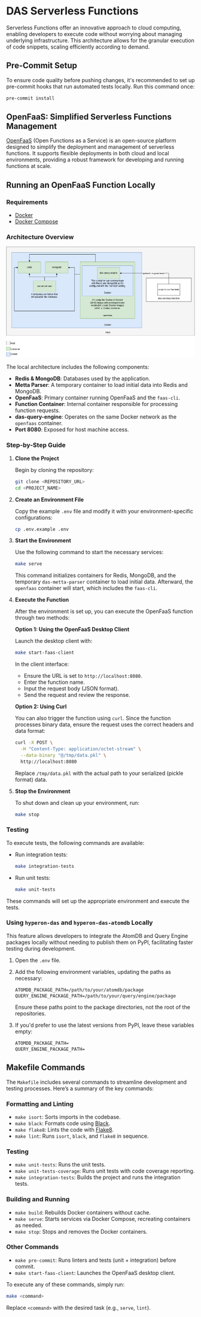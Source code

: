 # DAS Serverless Functions

Serverless Functions offer an innovative approach to cloud computing, enabling developers to execute code without worrying about managing underlying infrastructure. This architecture allows for the granular execution of code snippets, scaling efficiently according to demand.

## Pre-Commit Setup

To ensure code quality before pushing changes, it's recommended to set up pre-commit hooks that run automated tests locally. Run this command once:

```bash
pre-commit install
```

## OpenFaaS: Simplified Serverless Functions Management

[OpenFaaS](https://www.openfaas.com/) (Open Functions as a Service) is an open-source platform designed to simplify the deployment and management of serverless functions. It supports flexible deployments in both cloud and local environments, providing a robust framework for developing and running functions at scale.

## Running an OpenFaaS Function Locally

### Requirements

- [Docker](https://www.docker.com/get-started)
- [Docker Compose](https://docs.docker.com/compose/)

### Architecture Overview

![Architecture](./docs/images/local-architecture.jpg)

The local architecture includes the following components:

- **Redis & MongoDB**: Databases used by the application.
- **Metta Parser**: A temporary container to load initial data into Redis and MongoDB.
- **OpenFaaS**: Primary container running OpenFaaS and the `faas-cli`.
- **Function Container**: Internal container responsible for processing function requests.
- **das-query-engine**: Operates on the same Docker network as the `openfaas` container.
- **Port 8080**: Exposed for host machine access.

### Step-by-Step Guide

1. **Clone the Project**

   Begin by cloning the repository:

   ```bash
   git clone <REPOSITORY_URL>
   cd <PROJECT_NAME>
   ```

2. **Create an Environment File**

   Copy the example `.env` file and modify it with your environment-specific configurations:

   ```bash
   cp .env.example .env
   ```

3. **Start the Environment**

   Use the following command to start the necessary services:

   ```bash
   make serve
   ```

   This command initializes containers for Redis, MongoDB, and the temporary `das-metta-parser` container to load initial data. Afterward, the `openfaas` container will start, which includes the `faas-cli`.

4. **Execute the Function**

   After the environment is set up, you can execute the OpenFaaS function through two methods:

   **Option 1: Using the OpenFaaS Desktop Client**

   Launch the desktop client with:

   ```bash
   make start-faas-client
   ```

   In the client interface:
   - Ensure the URL is set to `http://localhost:8080`.
   - Enter the function name.
   - Input the request body (JSON format).
   - Send the request and review the response.

   **Option 2: Using Curl**

   You can also trigger the function using `curl`. Since the function processes binary data, ensure the request uses the correct headers and data format:

   ```bash
   curl -X POST \
     -H "Content-Type: application/octet-stream" \
     --data-binary "@/tmp/data.pkl" \
     http://localhost:8080
   ```

   Replace `/tmp/data.pkl` with the actual path to your serialized (pickle format) data.

5. **Stop the Environment**

   To shut down and clean up your environment, run:

   ```bash
   make stop
   ```

### Testing

To execute tests, the following commands are available:

- Run integration tests:

  ```bash
  make integration-tests
  ```

- Run unit tests:

  ```bash
  make unit-tests
  ```

These commands will set up the appropriate environment and execute the tests.

### Using `hyperon-das` and `hyperon-das-atomdb` Locally

This feature allows developers to integrate the AtomDB and Query Engine packages locally without needing to publish them on PyPI, facilitating faster testing during development.

1. Open the `.env` file.
2. Add the following environment variables, updating the paths as necessary:

   ```dotenv
   ATOMDB_PACKAGE_PATH=/path/to/your/atomdb/package
   QUERY_ENGINE_PACKAGE_PATH=/path/to/your/query/engine/package
   ```

   Ensure these paths point to the package directories, not the root of the repositories.

3. If you'd prefer to use the latest versions from PyPI, leave these variables empty:

   ```dotenv
   ATOMDB_PACKAGE_PATH=
   QUERY_ENGINE_PACKAGE_PATH=
   ```

## Makefile Commands

The `Makefile` includes several commands to streamline development and testing processes. Here’s a summary of the key commands:

### Formatting and Linting

- `make isort`: Sorts imports in the codebase.
- `make black`: Formats code using [Black](https://black.readthedocs.io/en/stable/).
- `make flake8`: Lints the code with [Flake8](https://flake8.pycqa.org/en/latest/).
- `make lint`: Runs `isort`, `black`, and `flake8` in sequence.

### Testing

- `make unit-tests`: Runs the unit tests.
- `make unit-tests-coverage`: Runs unit tests with code coverage reporting.
- `make integration-tests`: Builds the project and runs the integration tests.

### Building and Running

- `make build`: Rebuilds Docker containers without cache.
- `make serve`: Starts services via Docker Compose, recreating containers as needed.
- `make stop`: Stops and removes the Docker containers.

### Other Commands

- `make pre-commit`: Runs linters and tests (unit + integration) before commit.
- `make start-faas-client`: Launches the OpenFaaS desktop client.

To execute any of these commands, simply run:

```bash
make <command>
```

Replace `<command>` with the desired task (e.g., `serve`, `lint`).
